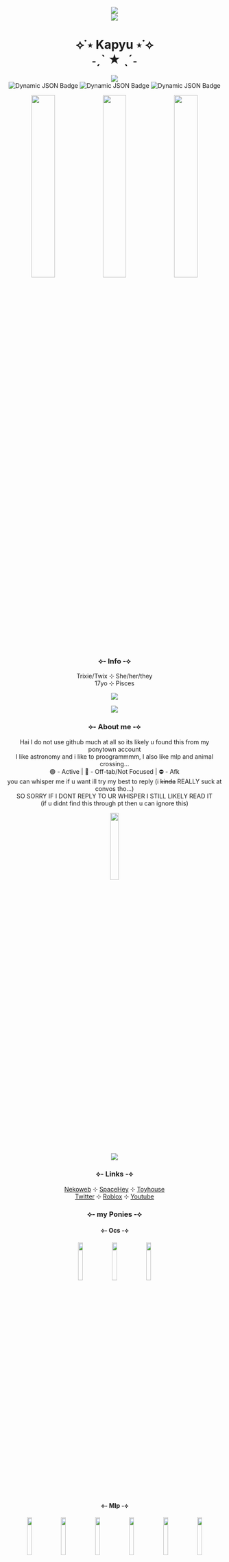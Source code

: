 <p align="center">
  <img src="https://blob.gifcities.org/gifcities/ESHAPWPTIOOVSI4KMOJDRA3A3PGJ2ISZ.gif"><br>
  <img src="https://blob.gifcities.org/gifcities/7ZESIPMPNPPAQP3SB4IUXIRB2G2T34GV.gif">
</p>

<h1 align="center">⟡˙⋆ Kapyu ⋆˙⟡<br>˗ˏˋ ★ ˎˊ˗</h1>

<p align="center">
  <img src="https://spotify-github-profile.kittinanx.com/api/view?uid=31pet47lv3bp3y5xmti3hks4mbsy&cover_image=true&theme=novatorem&show_offline=true&background_color=c1c1c1&interchange=false&bar_color=6748b7&bar_color_cover=true)](https://github.com/kittinan/spotify-github-profile"><br>
<img alt="Dynamic JSON Badge" src="https://img.shields.io/badge/dynamic/json?url=http%3A%2F%2Fws.audioscrobbler.com%2F2.0%2F%3Fmethod%3Duser.getinfo%26user%3DAstraP0ny%26api_key%3D61f93299819eb823c250bab983a13a70%26format%3Djson&query=%24%5B'user'%5D%5B'playcount'%5D&label=Total%20Scrobbles&color=FF0000">
  <img alt="Dynamic JSON Badge" src="https://img.shields.io/badge/dynamic/json?url=http%3A%2F%2Fws.audioscrobbler.com%2F2.0%2F%3Fmethod%3Duser.gettopartists%26user%3DAstraP0ny%26api_key%3D61f93299819eb823c250bab983a13a70%26format%3Djson&query=%24%5B'topartists'%5D%5B'artist'%5D%5B0%5D%5B'name'%5D&label=Top%20Artist&color=7f3fff">
<img alt="Dynamic JSON Badge" src="https://img.shields.io/badge/dynamic/json?url=http%3A%2F%2Fws.audioscrobbler.com%2F2.0%2F%3Fmethod%3Duser.gettoptracks%26user%3DAstraP0ny%26api_key%3D61f93299819eb823c250bab983a13a70%26format%3Djson&query=%24%5B'toptracks'%5D%5B'track'%5D%5B0%5D%5B'name'%5D&label=Top%20Track&color=FFEF19">

</p>

<p align="center">
  <img src="https://blob.gifcities.org/gifcities/SFOTLGI3BNY7KCSDBX3LSAAR3UBUZN43.gif" width=33%><img src="https://blob.gifcities.org/gifcities/SFOTLGI3BNY7KCSDBX3LSAAR3UBUZN43.gif" width=33%><img src="https://blob.gifcities.org/gifcities/SFOTLGI3BNY7KCSDBX3LSAAR3UBUZN43.gif" width=33%>
</p>

<h3 align="center">⟡- Info -⟡</h3>
<p align="center">
  Trixie/Twix ⊹ She/her/they<br>
  17yo ⊹ Pisces<br>
</p>
<p align="center">
  <img src="https://web.archive.org/web/20091027144853im_/http://www.geocities.com/omarheatherlatiri/SITNY/stars.gif">
</p>
<p align="center">
  <img src="https://blob.gifcities.org/gifcities/BN67QKRZSPI3FR3CX6HMXK6I77QXV4OW.gif">
</p>
<h3 align="center">⟡- About me -⟡</h3>
<p align="center">
  Hai I do not use github much at all so its likely u found this from my ponytown account<br>
  I like astronomy and i like to proogrammmm, I also like mlp and animal crossing...<br>
  🟢 - Active | 🌙 - Off-tab/Not Focused | ⛔ - Afk<br>
  you can whisper me if u want ill try my best to reply (i <s>kinda</s> REALLY suck at convos tho...)<br>
  SO SORRY IF I DONT REPLY TO UR WHISPER I STILL LIKELY READ IT<br>
  (if u didnt find this through pt then u can ignore this)
</p>
<p align="center">
  <img src="https://starfield.nekoweb.org/images/graphics/spinning%20astra.gif" width=20%>
</p>
<p align="center">
  <img src="https://blob.gifcities.org/gifcities/BN67QKRZSPI3FR3CX6HMXK6I77QXV4OW.gif">
</p>
<h3 align="center">⟡- Links -⟡</h3>
<p align="center">
  <a href="https://starfield.nekoweb.org/" target="_blank">Nekoweb</a> ⊹ <a href="https://spacehey.com/kapyu" target="_blank">SpaceHey</a> ⊹ <a href="https://toyhou.se/Kapyu" target="_blank">Toyhouse</a><br>
  <a href="https://www.roblox.com/users/60248339/profile" target="_blank">Twitter</a> ⊹ <a href="https://www.roblox.com/users/60248339/profile" target="_blank">Roblox</a> ⊹ <a href="https://www.youtube.com/@Kapyyuu" target="_blank">Youtube</a>
</p>
<h3 align="center">⟡- my Ponies -⟡</h3>

<h4 align="center">⟡- Ocs -⟡</h4>

<p align="center">
  <img src="https://github.com/user-attachments/assets/8e10ab6a-7a09-4d10-9d51-3c9cefffaa5b" width=15%>
  <img src="https://github.com/user-attachments/assets/bcf7939a-a0ba-4a8c-b6b0-bae72a97d35d" width=15%>
  <img src="https://github.com/user-attachments/assets/b82110e2-e383-4766-a89f-91764ca301ec" width=15%>
</p>

<h4 align="center">⟡- Mlp -⟡</h4>

<p align="center">
  <img src="https://github.com/user-attachments/assets/b2a96f45-f36b-4ce0-ab2b-aaee8c6b5bee" width=15%>
  <img src="https://github.com/user-attachments/assets/8dca6dff-dd4d-46ad-8660-cd0cea8ec05e" width=15%>
  <img src="https://github.com/user-attachments/assets/7b53e1b2-eee3-48ae-9ec5-ca3826df4f43" width=15%>
  <img src="https://github.com/user-attachments/assets/3da9a7f2-cbe9-44ff-8458-79c4919fbe87" width=15%>
  <img src="https://github.com/user-attachments/assets/e4ba49f4-89d7-4ef0-a4ca-4e85e5c5efc9" width=15%>
  <img src="https://github.com/user-attachments/assets/e617638a-74bf-4c11-85aa-94098c7cceb5" width=15%>
  <img src="https://github.com/user-attachments/assets/6d498e65-2dff-4c2a-943c-bdb9247e2e06" width=15%>
  <img src="https://github.com/user-attachments/assets/af7c914a-a2c0-4fb2-808f-b74abd8ec97f" width=15%>
</p>

<h4 align="center">⟡- Phighting -⟡</h4>

<p align="center">
  <img src="https://github.com/user-attachments/assets/8f1de6dd-1b7b-4262-967c-748f06bef35f" width=15%>
  <img src="https://github.com/user-attachments/assets/6537d1f2-0145-414d-8742-7b9f8553ccd5" width=15%>
  <img src="https://github.com/user-attachments/assets/b2207872-d219-4f99-8008-a47888cb567b" width=15%>
  <img src="https://github.com/user-attachments/assets/11673de0-33ee-4849-b7a9-e6647c960e4c" width=15%>
  <img src="https://github.com/user-attachments/assets/f1d6b233-5425-496b-91ef-5fb950d4d55a" width=15%>
</p>

<p align="center">
  <img src="https://blob.gifcities.org/gifcities/YVTEOOGLJCYJEFLBXKPGMKJL2LLGCFKO.gif">
</p>

